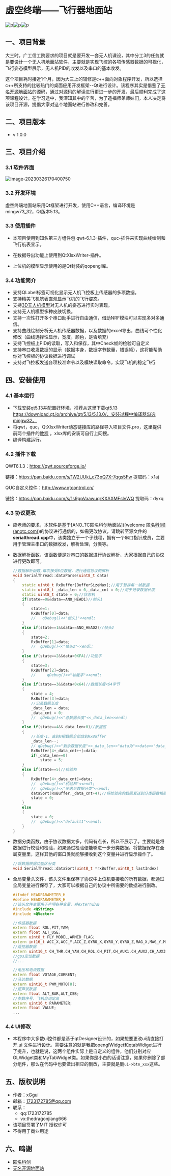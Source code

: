 # 虚空终端——飞行器地面站

![p](https://img.shields.io/github/forks/xGgui-d/VoidTerminal-DroneGroundStation?style=plastic)![p](https://img.shields.io/github/stars/xGgui-d?color=yellow&style=plastic)![p](https://img.shields.io/github/license/xGgui-d/voidTerminal-DroneGroundStation)

## 一、项目背景

​		大三时，广工信工院要求的项目就是要开发一套无人机课设，其中分工3的任务就是要设计一个无人机地面站软件，主要就是实现飞控的各项传感器数据的可视化，飞行姿态模型展示，无人机PID的收发以及串口的基本收发。

​		这个项目耗时接近1个月，因为大三上的辅修是c++面向对象程序开发，所以选择c++所支持的比较热门的桌面应用开发框架--Qt进行设计。该程序其实是借鉴了[无名开源地面站](https://github.com/wustyuyi/NGroundStation)的源码，通过对源码的解读进行更进一步的开发，最后顺利完成了这项课程设计。在学习途中，我深知其中的辛苦，为了造福师弟师妹们，本人决定将该项目开源，提倡大家对这个地面站进行修改和完善。

## 二、项目版本

* v 1.0.0

## 三、项目介绍

### 3.1 软件界面

![image-20230326170400750](doc/img.png)

### 3.2 开发环境

​		虚空终端地面站采用Qt框架进行开发，使用C++语言，编译环境是mingw73_32，Qt版本5.13。

### 3.3 使用插件

* 本项目使用到知名第三方组件包 qwt-6.1.3-插件，quc-插件来实现曲线绘制和飞行航表显示。

* 在数据导出功能上使用到QtXlsxWriter-插件。
* 上位机的模型显示使用的是Qt封装的qopengl库。

### 3.4 功能简介

* 支持QLabel标签可视化显示无人机飞控板上传感器的多项数据。
* 支持精美飞机航表直观显示飞机的飞行姿态。
* 支持[3D无人机模型](https://www.3dcool.net/)对无人机的姿态进行实时表现。
* 支持无人机模型多种皮肤切换。
* 支持一次性打开多个串口助手进行自由通信，借助NRF模块可以实现多对多通信。
* 支持曲线绘制分析无人机传感器数据，以及数据的excel导出，曲线可个性化修改（曲线选择性显示，宽度，颜色，是否填充）
* 支持飞控板上PID的读取，写入和保存，其中Check帧的检验可自定义
* 支持串口收发数据的显示（数据本身，数据字节数量，错误帧），这将能帮助你对飞控板的协议数据进行调试
* 支持对飞控板发送各项校准命令以及模块读取命令，实现飞机的稳定飞行

## 四、安装使用

### 4.1 基本运行

* 下载安装qt5.13并配置好环境，推荐从这里下载qt5.13 https://download.qt.io/archive/qt/5.13/5.13.0/，安装过程中编译器勾选mingw32。
* 将qwt，quc，QtXlsxWriter动态链接库的路径导入项目文件.pro，这里提供前两个插件的[教程](doc/quc和qwt插件的安装.docx) 。xlsx库的安装可自行上网搜。
* 编译构建运行。

### 4.2 插件下载

QWT6.1.3：https://qwt.sourceforge.io/

链接：https://pan.baidu.com/s/1W2UUki_e73pQ7X-7qgs5Fw 提取码：x1aj

QUC自定义控件：http://www.qtcontrol.cn/

链接：https://pan.baidu.com/s/1s9gpVaawuqrKXAXMFsIvWQ 提取码：dyxq

### 4.3 协议更改

* 应老师的要求，本软件是基于[ANO_TC匿名科创地面站]([welcome [匿名科创\] (anotc.com)](http://anotc.com/wiki/welcome))的协议进行通信的，如需更改协议，请跳转至源文件的**serialthread.cpp**中，该类独立于一个子线程，拥有一个串口指针成员，主要用于管理主串口的数据收发，解析处理，分类等。

* 数据解析函数，该函数便是对串口的数据进行协议解析，大家根据自己的协议进行更改即可。

  ```cpp
  //数据解析函数,每次接受8位数据，进行通信协议的解析
  void SerialThread::dataParse(uint8_t data)
  {
      static uint8_t RxBuffer[BufferSizeMax];//用于暂存每一帧数据
      static uint8_t _data_len = 0,_data_cnt = 0;//用于记录数据长度
      static uint8_t state = 0;//状态机
      if(state==0&&data==ANO_HEAD1)//帧头1
      {
          state=1;
          RxBuffer[0]=data;
          //   qDebug()<<"帧头1"<<endl;
      }
      else if(state==1&&data==ANO_HEAD2)//帧头2
      {
          state=2;
          RxBuffer[1]=data;
          //  qDebug()<<"帧头2"<<endl;
      }
      else if(state==2&&data<0XFA)//功能字
      {
          state=3;
          RxBuffer[2]=data;
          //     qDebug()<<"功能字"<<endl;
      }
      else if(state==3&&data<0x64)//数据长度<64字节
      {
          state = 4;
          RxBuffer[3]=data;
          //记录数据长度
          _data_len = data;
          _data_cnt = 0;
          //  qDebug()<<"总数据长度"<<_data_len<<endl;
      }
      else if(state==4&&_data_len>0)//数据区
      {
          //长度-1，直到0把数据全部放到RxBuffer
          _data_len--;
          // qDebug()<<"剩余数据长度"<<_data_len<<"data为"<<data<<"data_cnt为"<<_data_cnt<<endl;
          RxBuffer[4+_data_cnt++]=data;
          if(_data_len==0)
              state = 5;
      }
      else if(state==5)//校验和
      {
          RxBuffer[4+_data_cnt]=data;
          //  qDebug()<<"校验和"<<endl;
          //  qDebug()<<"传送至数据分类"<<endl;
          dataSort(RxBuffer,_data_cnt+4);//将检验完的数据发送到分类函数根据功能号分类
          state = 0;
      }
      else
      {
          state = 0;
          //  qDebug()<<"default1"<<endl;
      }
  }
  ```

* 数据分类函数，由于协议数据太多，代码有点长，所以不展示了。主要就是将数据进行校验和检验，如果通过检验便能够进一步分类数据，将数据保存在全局变量里，这样其他的窗口类就能够接收到这个变量并进行显示操作了。

  ```cpp
  //将数据根据功能区分类
  void SerialThread::dataSort(uint8_t *rxBuffer,uint8_t lastIndex)
  ```

* 全局变量头文件，该头文件里保存了协议中上位机要接收的所有数据，都通过全局变量进行保存了，大家可以根据自己的协议中所需要的数据进行删改。

  ```cpp
  #ifndef HEADPARAMETER_H
  #define HEADPARAMETER_H
  //该头文件主要用于声明各种变量，并extern出去
  #include <QString>
  #include <QVector>
  
  //传感器数据
  extern float ROL,PIT,YAW;
  extern float ALT_USE;
  extern uint8_t FLY_MODEL,ARMED_FLAG;
  extern int16_t ACC_X,ACC_Y,ACC_Z,GYRO_X,GYRO_Y,GYRO_Z,MAG_X,MAG_Y,MAG_Z;
  //遥控器数据
  extern uint16_t CH_THR,CH_YAW,CH_ROL,CH_PIT,CH_AUX1,CH_AUX2,CH_AUX3,CH_AUX4,CH_AUX5,CH_AUX6;
  //gps定位数据
  //...
  
  //电压和电流数据
  extern float VOTAGE,CURRENT;
  //马达数据
  extern uint16_t PWM_MOTO[8];
  //超声波数据
  extern float ALT_BAR,ALT_CSB;
  //参数序号，飞机自动定高
  extern uint16_t PARAMETER;
  extern float VALUE;
  ...
  ```

### 4.4 UI修改

* 本程序中大多数ui控件都是基于qtDesigner设计的，如果想要更改ui请直接打开.ui 文件进行设计。需要注意的就是我把openglWidget和qtabWdiget进行了提升，也就是说，这两个组件实际上是自定义的组件，他们分别对应GLWidget类和MyTabWidget类。如果你是小白的话请注意，如果你删除了部分组件，那么在代码中也要做出相应的删改，主要就是删`ui->btn_xxx`这些。

## 五、版权说明

* 作者：xGgui
* 邮箱：1723172785@qq.com
* 联系：
  * qq:1723172785    
  * vx:thedragonjiang666
* 该项目签署了MIT 授权许可
* 不得用于商业用途

## 六、鸣谢

*  [匿名科创](http://anotc.com/wiki/welcome)
* [无名开源地面站](https://github.com/wustyuyi/NGroundStation)
